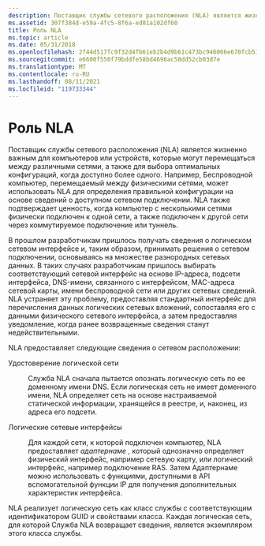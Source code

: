 ```yaml
---
description: Поставщик службы сетевого расположения (NLA) является жизненно важным для компьютеров или устройств, которые могут перемещаться между различными сетями, а также для выбора оптимальных конфигураций, когда доступно более одного.
ms.assetid: 307f384d-e59a-4fc5-8f6a-ed81a102df60
title: Роль NLA
ms.topic: article
ms.date: 05/31/2018
ms.openlocfilehash: 2f44d517fc9f32d4fb61eb2b4d9b61c473bc946066e670fcb51f0ca2c753e692
ms.sourcegitcommit: e6600f550f79bddfe58bd4696ac50dd52cb03d7e
ms.translationtype: MT
ms.contentlocale: ru-RU
ms.lasthandoff: 08/11/2021
ms.locfileid: "119733344"
---
```

# <a name="the-role-of-nla"></a>Роль NLA

Поставщик службы сетевого расположения (NLA) является жизненно важным для компьютеров или устройств, которые могут перемещаться между различными сетями, а также для выбора оптимальных конфигураций, когда доступно более одного. Например, Беспроводной компьютер, перемещаемый между физическими сетями, может использовать NLA для определения правильной конфигурации на основе сведений о доступном сетевом подключении. NLA также подтверждает ценность, когда компьютер с несколькими сетями физически подключен к одной сети, а также подключен к другой сети через коммутируемое подключение или туннель.

В прошлом разработчикам пришлось получать сведения о логическом сетевом интерфейсе и, таким образом, принимать решения о сетевом подключении, основываясь на множестве разнородных сетевых данных. В таких случаях разработчикам пришлось выбирать соответствующий сетевой интерфейс на основе IP-адреса, подсети интерфейса, DNS-имени, связанного с интерфейсом, MAC-адреса сетевой карты, имени беспроводной сети или других сетевых сведений. NLA устраняет эту проблему, предоставляя стандартный интерфейс для перечисления данных логических сетевых вложений, сопоставляя его с данными физического сетевого интерфейса, а затем предоставляя уведомление, когда ранее возвращенные сведения станут недействительными.

NLA предоставляет следующие сведения о сетевом расположении:

<dl> <dt>

<span id="Logical_Network_Identity"></span><span id="logical_network_identity"></span><span id="LOGICAL_NETWORK_IDENTITY"></span>Удостоверение логической сети
</dt> <dd>

Служба NLA сначала пытается опознать логическую сеть по ее доменному имени DNS. Если логическая сеть не имеет доменного имени, NLA определяет сеть на основе настраиваемой статической информации, хранящейся в реестре, и, наконец, из адреса его подсети.

</dd> <dt>

<span id="Logical_Network_Interfaces"></span><span id="logical_network_interfaces"></span><span id="LOGICAL_NETWORK_INTERFACES"></span>Логические сетевые интерфейсы
</dt> <dd>

Для каждой сети, к которой подключен компьютер, NLA предоставляет *адаптернаме* , который однозначно определяет физический интерфейс, например сетевую карту, или логический интерфейс, например подключение RAS. Затем Адаптернаме можно использовать с функциями, доступными в API вспомогательной функции IP для получения дополнительных характеристик интерфейса.

</dd> </dl>

NLA реализует логическую сеть как класс службы с соответствующим идентификатором GUID и свойствами класса. Каждая логическая сеть, для которой Служба NLA возвращает сведения, является экземпляром этого класса службы.

 

 



